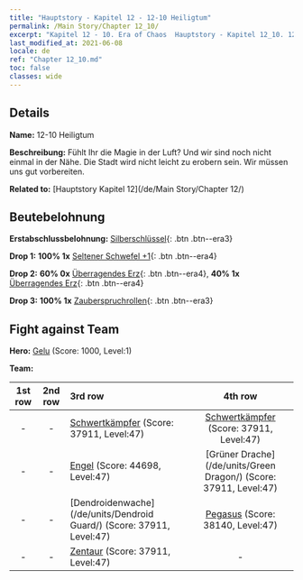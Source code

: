 ```yaml
---
title: "Hauptstory - Kapitel 12 - 12-10 Heiligtum"
permalink: /Main Story/Chapter 12_10/
excerpt: "Kapitel 12 - 10. Era of Chaos  Hauptstory - Kapitel 12_10. 12-10 Heiligtum"
last_modified_at: 2021-06-08
locale: de
ref: "Chapter 12_10.md"
toc: false
classes: wide
---
```


## Details

 **Name:** 12-10 Heiligtum

 **Beschreibung:** Fühlt Ihr die Magie in der Luft? Und wir sind noch nicht einmal in der Nähe. Die Stadt wird nicht leicht zu erobern sein. Wir müssen uns gut vorbereiten.

 **Related to:** [Hauptstory Kapitel 12](/de/Main Story/Chapter 12/)

## Beutebelohnung

 **Erstabschlussbelohnung:** [Silberschlüssel](/ItemsDE/con_693/){: .btn .btn--era3}

 **Drop 1:** **100% 1x** [Seltener Schwefel +1](/ItemsDE/mat_43/){: .btn .btn--era4}

 **Drop 2:** **60% 0x** [Überragendes Erz](/ItemsDE/mat_33/){: .btn .btn--era4}, **40% 1x** [Überragendes Erz](/ItemsDE/mat_33/){: .btn .btn--era4}

 **Drop 3:** **100% 1x** [Zauberspruchrollen](/ItemsDE/con_694/){: .btn .btn--era3}


## Fight against Team
 **Hero:** [Gelu](/de/heroes/Gelu/) (Score: 1000, Level:1)

 **Team:**


  | 1st row | 2nd row | 3rd row | 4th row |
  |:----:|:----:|:----|:----:|
  | - | - | [Schwertkämpfer](/de/units/Swordsman/) (Score: 37911, Level:47)  | [Schwertkämpfer](/de/units/Swordsman/) (Score: 37911, Level:47)  |
  | - | - | [Engel](/de/units/Angel/) (Score: 44698, Level:47)  | [Grüner Drache](/de/units/Green Dragon/) (Score: 37911, Level:47)  |
  | - | - | [Dendroidenwache](/de/units/Dendroid Guard/) (Score: 37911, Level:47)  | [Pegasus](/de/units/Pegasus/) (Score: 38140, Level:47)  |
  | - | - | [Zentaur](/de/units/Centaur/) (Score: 37911, Level:47)  | - |


